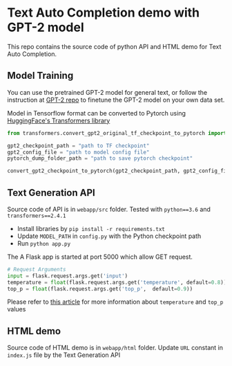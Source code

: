# Text Auto Completion demo with GPT-2 model

This repo contains the source code of python API and HTML demo for Text Auto Completion.

## Model Training
You can use the pretrained GPT-2 model for general text, or follow the instruction at [GPT-2 repo](https://github.com/nshepperd/gpt-2/) to finetune the GPT-2 model on your own data set.

Model in Tensorflow format can be converted to Pytorch using [HuggingFace's Transformers library](https://github.com/huggingface/transformers) 

```python 
from transformers.convert_gpt2_original_tf_checkpoint_to_pytorch import convert_gpt2_checkpoint_to_pytorch

gpt2_checkpoint_path = "path to TF checkpoint"
gpt2_config_file = "path to model config file"
pytorch_dump_folder_path = "path to save pytorch checkpoint"

convert_gpt2_checkpoint_to_pytorch(gpt2_checkpoint_path, gpt2_config_file, pytorch_dump_folder_path)

```

## Text Generation API
Source code of API is in `webapp/src` folder. Tested with `python==3.6` and `transformers==2.4.1`
- Install libraries by `pip install -r requirements.txt`
- Update `MODEL_PATH` in `config.py` with the Python checkpoint path
- Run `python app.py`

The A Flask app is started at port 5000 which allow GET request.
```python
# Request Arguments
input = flask.request.args.get('input')
temperature = float(flask.request.args.get('temperature', default=0.8))
top_p = float(flask.request.args.get('top_p',  default=0.9))
```
 
Please refer to [this article](https://huggingface.co/blog/how-to-generate) for more information about `temperature` and `top_p` values

## HTML demo
Source code of HTML demo is in `webapp/html` folder. Update `URL` constant in `index.js` file by the Text Generation API
